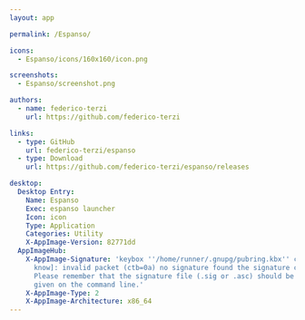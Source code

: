 ```yaml
---
layout: app

permalink: /Espanso/

icons:
  - Espanso/icons/160x160/icon.png

screenshots:
  - Espanso/screenshot.png

authors:
  - name: federico-terzi
    url: https://github.com/federico-terzi

links:
  - type: GitHub
    url: federico-terzi/espanso
  - type: Download
    url: https://github.com/federico-terzi/espanso/releases

desktop:
  Desktop Entry:
    Name: Espanso
    Exec: espanso launcher
    Icon: icon
    Type: Application
    Categories: Utility
    X-AppImage-Version: 82771dd
  AppImageHub:
    X-AppImage-Signature: 'keybox ''/home/runner/.gnupg/pubring.kbx'' created [don''t
      know]: invalid packet (ctb=0a) no signature found the signature could not be verified.
      Please remember that the signature file (.sig or .asc) should be the first file
      given on the command line.'
    X-AppImage-Type: 2
    X-AppImage-Architecture: x86_64
---
```

